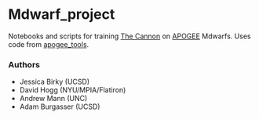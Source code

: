 # Mdwarf_project

Notebooks and scripts for training [The Cannon](https://github.com/annayqho/TheCannon) on [APOGEE](http://www.sdss.org/dr13/irspec/) Mdwarfs. Uses code from [apogee_tools](https://github.com/jbirky/apogee_tools).

### Authors
* Jessica Birky (UCSD)
* David Hogg (NYU/MPIA/Flatiron)
* Andrew Mann (UNC)
* Adam Burgasser (UCSD)